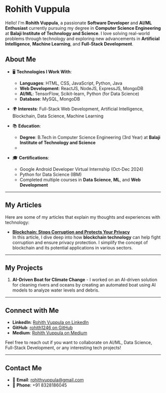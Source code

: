 # Rohith Vuppula

Hello! I'm **Rohith Vuppula**, a passionate **Software Developer** and **AI/ML Enthusiast** currently pursuing my degree in **Computer Science Engineering** at **Balaji Institute of Technology and Science**. I love solving real-world problems through technology and exploring new advancements in **Artificial Intelligence**, **Machine Learning**, and **Full-Stack Development**.

## About Me

- 🖥️ **Technologies I Work With**:
    - **Languages**: HTML, CSS, JavaScript, Python, Java
    - **Web Development**: ReactJS, NodeJS, ExpressJS, MongoDB
    - **AI/ML**: TensorFlow, Scikit-learn, Python (for Data Science)
    - **Database**: MySQL, MongoDB

- 🌍 **Interests**: Full-Stack Web Development, Artificial Intelligence, Blockchain, Data Science, Machine Learning

- 📚 **Education**:  
    - **Degree**: B.Tech in Computer Science Engineering (3rd Year) at **Balaji Institute of Technology and Science**  
    -
- 🎓 **Certifications**:  
    - Google Android Developer Virtual Internship (Oct-Dec 2024)
    - Python for Data Science (IBM)
    - Completed multiple courses in **Data Science**, **ML**, and **Web Development**

---

## **My Articles**

Here are some of my articles that explain my thoughts and experiences with technology:

- [**Blockchain: Stops Corruption and Protects Your Privacy**](https://medium.com/@rohithvuppula/blockchain-stops-corruption-and-protects-your-privacy-1234567890)  
  In this article, I dive deep into how **blockchain technology** can help fight corruption and ensure privacy protection. I simplify the concept of blockchain and its potential applications in various sectors.

---

## **My Projects**



1. **AI-Driven Boat for Climate Change** - I worked on an AI-driven solution for cleaning rivers and oceans by creating an automated boat using AI models to analyze water levels and debris.

---

## **Connect with Me**

- **LinkedIn**: [Rohith Vuppula on LinkedIn](https://www.linkedin.com/in/rohithvuppula/)
- **GitHub**: [rohith1246 on GitHub](https://github.com/rohith1246)
- **Medium**: [Rohith Vuppula on Medium](https://medium.com/@rohithvuppula)

Feel free to reach out if you want to collaborate on AI/ML, Data Science, Full-Stack Development, or any interesting tech projects!

---

## **Contact Me**
- 📧 **Email**: rohithvuppula@gmail.com
- 📱 **Phone**: +91 8328186045
